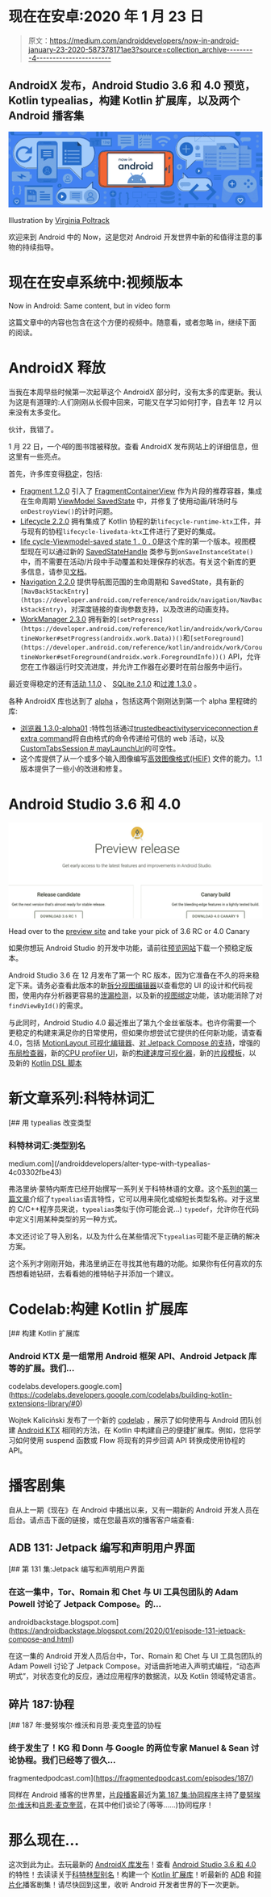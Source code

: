 # 现在在安卓:2020 年 1 月 23 日

> 原文：<https://medium.com/androiddevelopers/now-in-android-january-23-2020-587378171ae3?source=collection_archive---------4----------------------->

## AndroidX 发布，Android Studio 3.6 和 4.0 预览，Kotlin typealias，构建 Kotlin 扩展库，以及两个 Android 播客集

![](img/0fac5d71f0134a3a67b626ff2d31dd6c.png)

Illustration by [Virginia Poltrack](https://twitter.com/VPoltrack)

欢迎来到 Android 中的 Now，这是您对 Android 开发世界中新的和值得注意的事物的持续指导。

# 现在在安卓系统中:视频版本

Now in Android: Same content, but in video form

这篇文章中的内容也包含在这个方便的视频中。随意看，或者忽略 in，继续下面的阅读。

# AndroidX 释放

当我在本周早些时候第一次起草这个 AndroidX 部分时，没有太多的库更新。我认为这是有道理的:人们刚刚从长假中回来，可能又在学习如何打字，自去年 12 月以来没有太多变化。

伙计，我错了。

1 月 22 日，一个*吨*的图书馆被释放。查看 AndroidX 发布网站上的详细信息，但这里有一些亮点。

首先，许多库变得[稳定](https://developer.android.com/jetpack/androidx/versions/stable-channel)，包括:

*   [Fragment 1.2.0](https://developer.android.com/jetpack/androidx/releases/fragment#1.2.0) 引入了 [FragmentContainerView](https://developer.android.com/reference/androidx/fragment/app/FragmentContainerView.html) 作为片段的推荐容器，集成在生命周期 [ViewModel SavedState](https://developer.android.com/jetpack/androidx/releases/lifecycle#viewmodel-savedstate-1.0.0) 中，并修复了使用动画/转场时与`onDestroyView()`的计时问题。
*   [Lifecycle 2.2.0](https://developer.android.com/jetpack/androidx/releases/lifecycle#2.2.0) 拥有集成了 Kotlin 协程的新`lifecycle-runtime-ktx`工件，并与现有的协程`lifecycle-livedata-ktx`工件进行了更好的集成。
*   [life cycle-Viewmodel-saved state 1 . 0 . 0](https://developer.android.com/jetpack/androidx/releases/lifecycle#viewmodel-savedstate-1.0.0)是这个库的第一个版本。视图模型现在可以通过新的 [SavedStateHandle](https://developer.android.com/reference/androidx/lifecycle/SavedStateHandle) 类参与到`onSaveInstanceState()`中，而不需要在活动/片段中手动覆盖和处理保存的状态。有关这个新库的更多信息，请参见[文档](https://developer.android.com/topic/libraries/architecture/viewmodel-savedstate)。
*   [Navigation 2.2.0](https://developer.android.com/jetpack/androidx/releases/navigation#2.2.0) 提供导航图范围的生命周期和 SavedState，具有新的`[NavBackStackEntry](https://developer.android.com/reference/androidx/navigation/NavBackStackEntry)`，对深度链接的查询参数支持，以及改进的动画支持。
*   [WorkManager 2.3.0](https://developer.android.com/jetpack/androidx/releases/work#2.3.0) 拥有新的`[setProgress](https://developer.android.com/reference/kotlin/androidx/work/CoroutineWorker#setProgress(androidx.work.Data))()`和`[setForeground](https://developer.android.com/reference/kotlin/androidx/work/CoroutineWorker#setForeground(androidx.work.ForegroundInfo))()` API，允许您在工作器运行时交流进度，并允许工作器在必要时在前台服务中运行。

最近变得稳定的还有[活动 1.1.0](https://developer.android.com/jetpack/androidx/releases/activity#1.1.0) 、 [SQLite 2.1.0](https://developer.android.com/jetpack/androidx/releases/sqlite#2.1.0) 和[过渡 1.3.0](https://developer.android.com/jetpack/androidx/releases/transition#1.3.0) 。

各种 AndroidX 库也达到了 [alpha](https://developer.android.com/jetpack/androidx/versions/alpha-channel) ，包括这两个刚刚达到第一个 alpha 里程碑的库:

*   [浏览器 1.3.0-alpha01](https://developer.android.com/jetpack/androidx/releases/browser#1.3.0-alpha01) :特性包括通过[trustedbeactivityserviceconnection # extra command](https://developer.android.com/reference/kotlin/androidx/browser/trusted/TrustedWebActivityServiceConnection#extraCommand(kotlin.String,%20android.os.Bundle))将自由格式的命令传递给可信的 web 活动，以及[CustomTabsSession # mayLaunchUrl](https://developer.android.com/reference/kotlin/androidx/browser/customtabs/CustomTabsSession#mayLaunchUrl(android.net.Uri,%20android.os.Bundle,%20kotlin.collections.MutableList))的可空性。
*   这个库提供了从一个或多个输入图像编写[高效图像格式(HEIF)](https://en.wikipedia.org/wiki/High_Efficiency_Image_File_Format) 文件的能力。1.1 版本提供了一些小的改进和修复。

# Android Studio 3.6 和 4.0

![](img/485b9bae99a87cf500d727ae79518c33.png)

Head over to the [preview site](https://developer.android.com/studio/preview) and take your pick of 3.6 RC or 4.0 Canary

如果你想玩 Android Studio 的开发中功能，请前往[预览网站](https://developer.android.com/studio/preview)下载一个预稳定版本。

Android Studio 3.6 在 12 月发布了第一个 RC 版本，因为它准备在不久的将来稳定下来。请务必查看此版本的新[拆分视图编辑器](https://developer.android.com/studio/preview/features/#3.6-split-view)以查看您的 UI 的设计和代码视图，使用内存分析器更容易的[泄漏检测](https://developer.android.com/studio/preview/features/#3.6-profiler-memory-leak-detection)，以及新的[视图绑定](https://developer.android.com/topic/libraries/view-binding)功能，该功能消除了对`findViewById()`的需求。

与此同时，Android Studio 4.0 最近推出了第九个金丝雀版本。也许你需要一个更稳定的构建来满足你的日常使用，但如果你想尝试它提供的任何新功能，请查看 4.0，包括 [MotionLayout 可视化编辑器](https://developer.android.com/studio/preview/features/#motion-editor)、[对 Jetpack Compose 的支持](https://developer.android.com/studio/preview/features/#jetpack-compose)，增强的[布局检查器](https://developer.android.com/studio/preview/features/#4.0-live-layout-inspector)，新的[CPU profiler UI](https://developer.android.com/studio/preview/features/#4.0-profiler-ui-upgrades)，新的[构建速度可视化器](https://developer.android.com/studio/preview/features/#build-attribution)，新的[片段模板](https://developer.android.com/studio/preview/features/#3.6-fragment-wizard)，以及新的 [Kotlin DSL 脚本](https://developer.android.com/studio/preview/features/#kts-compat)

# 新文章系列:科特林词汇

[](/androiddevelopers/alter-type-with-typealias-4c03302fbe43) [## 用 typealias 改变类型

### 科特林词汇:类型别名

medium.com](/androiddevelopers/alter-type-with-typealias-4c03302fbe43) 

弗洛里纳·蒙特内斯库已经开始撰写一系列关于科特林语的文章。这个[系列的第一篇文章](/androiddevelopers/alter-type-with-typealias-4c03302fbe43)介绍了`typealias`语言特性，它可以用来简化或缩短长类型名称。对于这里的 C/C++程序员来说，`typealias`类似于(你可能会说…) `typedef`，允许你在代码中定义引用某种类型的另一种方式。

本文还讨论了导入别名，以及为什么在某些情况下`typealias`可能不是正确的解决方案。

这个系列才刚刚开始，弗洛里纳正在寻找其他有趣的功能。如果你有任何喜欢的东西想看她钻研，去看看她的推特帖子并添加一个建议。

# Codelab:构建 Kotlin 扩展库

[](https://codelabs.developers.google.com/codelabs/building-kotlin-extensions-library/#0) [## 构建 Kotlin 扩展库

### Android KTX 是一组常用 Android 框架 API、Android Jetpack 库等的扩展。我们…

codelabs.developers.google.com](https://codelabs.developers.google.com/codelabs/building-kotlin-extensions-library/#0) 

Wojtek Kaliciński 发布了一个新的 [codelab](https://codelabs.developers.google.com/codelabs/building-kotlin-extensions-library/#0) ，展示了如何使用与 Android 团队创建 [Android KTX](https://developer.android.com/kotlin/ktx) 相同的方法，在 Kotlin 中构建自己的便捷扩展库。例如，您将学习如何使用 suspend 函数或 Flow 将现有的异步回调 API 转换成使用协程的 API。

# 播客剧集

自从上一期《现在》在 Android 中播出以来，又有一期新的 Android 开发人员在后台。请点击下面的链接，或在您最喜欢的播客客户端查看:

## ADB 131: Jetpack 编写和声明用户界面

[](https://androidbackstage.blogspot.com/2020/01/episode-131-jetpack-compose-and.html) [## 第 131 集:Jetpack 编写和声明用户界面

### 在这一集中，Tor、Romain 和 Chet 与 UI 工具包团队的 Adam Powell 讨论了 Jetpack Compose。的…

androidbackstage.blogspot.com](https://androidbackstage.blogspot.com/2020/01/episode-131-jetpack-compose-and.html) 

在这一集的 Android 开发人员后台中，Tor、Romain 和 Chet 与 UI 工具包团队的 Adam Powell 讨论了 Jetpack Compose。对话曲折地进入声明式编程，“动态声明式”，对状态变化的反应，通过应用程序的数据流，以及 Kotlin 领域特定语言。

## 碎片 187:协程

[](https://fragmentedpodcast.com/episodes/187/) [## 187 年:曼努埃尔·维沃和肖恩·麦克奎蓝的协程

### 终于发生了！KG 和 Donn 与 Google 的两位专家 Manuel & Sean 讨论协程。我们已经等了很久…

fragmentedpodcast.com](https://fragmentedpodcast.com/episodes/187/) 

同样在 Android 播客的世界里，[片段播客](https://fragmentedpodcast.com/)最近为[第 187 集:协同程序](https://fragmentedpodcast.com/episodes/187/)主持了[曼努埃尔·维沃](https://medium.com/u/3b5622dd813c?source=post_page-----587378171ae3--------------------------------)和[肖恩·麦克奎蓝](https://medium.com/u/83518fe480be?source=post_page-----587378171ae3--------------------------------)，在其中他们谈论了(等等……)协同程序！

# 那么现在…

这次到此为止。去玩最新的 [AndroidX 库发布](https://developer.android.com/jetpack/androidx/versions/)！查看 [Android Studio 3.6 和 4.0](https://developer.android.com/studio/preview) 的特性！去读读关于[科特林型别名](/androiddevelopers/alter-type-with-typealias-4c03302fbe43?source=collection_detail----95b274b437c2-----0-----------------------)！构建一个 [Kotlin 扩展库](https://codelabs.developers.google.com/codelabs/building-kotlin-extensions-library/#0)！听最新的 [ADB](https://androidbackstage.blogspot.com/2020/01/episode-131-jetpack-compose-and.html) 和[碎片化](https://fragmentedpodcast.com/)播客剧集！请尽快回到这里，收听 Android 开发者世界的下一次更新。